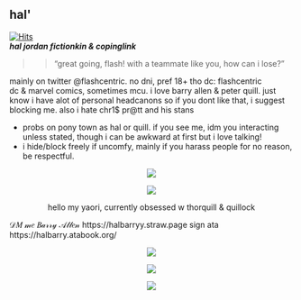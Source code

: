 ## hal' 

[![Hits](https://hits.sh/github.com/halbarry/hits.svg?label=bisexual%20peter%20quill&extraCount=40&color=963b3b&labelColor=4b4b4b)](https://hits.sh/github.com/halbarry/hits/)  
 ***hal jordan fictionkin & copinglink***
  >> “great going, flash! with a teammate like you, how can i lose?”

  mainly on twitter @flashcentric. no dni, pref 18+ tho
    dc: flashcentric  
   dc & marvel comics, sometimes mcu. i love barry allen & peter quill. just know i have alot of personal headcanons so if you dont like that, i suggest blocking me. also i hate chr1$ pr@tt and his stans
   
   
   -  probs on pony town as hal or quill. if you see me, idm you interacting unless stated, though i can be awkward at first but i love talking!
   -   i hide/block freely if uncomfy, mainly if you harass people for no reason, be respectful. 
 <p align="center">
  <img src="https://media1.tenor.com/m/K096gtzoag8AAAAC/black-noir.gif"  />
</p>
 <p align="center">
  <img src="https://media1.tenor.com/m/kFwfi0oMqQ4AAAAd/chris-hemsworth-avengers-infinity-war.gif"  />
</p>  
<p align="center">
hello my yaori, currently obsessed w thorquill & quillock
</p>
𝒟𝑀 𝓂𝑒 𝐵𝒶𝓇𝓇𝓎 𝒜𝓁𝓁𝑒𝓃 https://halbarryy.straw.page sign ata https://halbarry.atabook.org/                  
 
 <p align="center">
  <img src="https://64.media.tumblr.com/537aab2f7aa078055b5da46c7dd3eb3e/804b11d7acd04a61-f3/s400x600/dba9b0dcf3565647d00cfb7d795d67db60b11dc9.pnj"  />
</p>  
<p align="center">
 <p align="center">
  <img src="https://64.media.tumblr.com/fca1a527883320218421f9c28f080d59/804b11d7acd04a61-79/s100x200/79e78305e6d1504188ea46585274f939626631dd.pnj"  />
</p>  
<p align="center">
 <p align="center">
  <img src="https://64.media.tumblr.com/07675e34fe05e3207d660c1301e0138a/804b11d7acd04a61-60/s100x200/9b734e64fbafa3d4a4a2ceb5e012d8da3d4c2a82.gifv"  />
</p>  
<p align="center">
